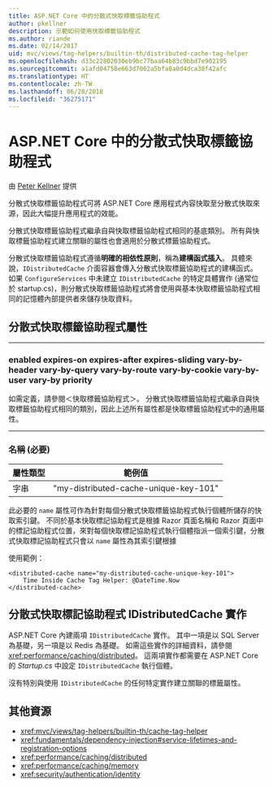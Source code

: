 ```yaml
---
title: ASP.NET Core 中的分散式快取標籤協助程式
author: pkellner
description: 示範如何使用快取標籤協助程式
ms.author: riande
ms.date: 02/14/2017
uid: mvc/views/tag-helpers/builtin-th/distributed-cache-tag-helper
ms.openlocfilehash: d33c22802030eb9bc77baa64b83c9bbd7e902195
ms.sourcegitcommit: a1afd04758e663d7062a5bfa8a0d4dca38f42afc
ms.translationtype: HT
ms.contentlocale: zh-TW
ms.lasthandoff: 06/20/2018
ms.locfileid: "36275171"
---
```

# <a name="distributed-cache-tag-helper-in-aspnet-core"></a>ASP.NET Core 中的分散式快取標籤協助程式

由 [Peter Kellner](http://peterkellner.net) 提供 

分散式快取標籤協助程式可將 ASP.NET Core 應用程式內容快取至分散式快取來源，因此大幅提升應用程式的效能。

分散式快取標籤協助程式繼承自與快取標籤協助程式相同的基底類別。 所有與快取標籤協助程式建立關聯的屬性也會適用於分散式標籤協助程式。

分散式快取標籤協助程式遵循**明確的相依性原則**，稱為**建構函式插入**。 具體來說，`IDistributedCache` 介面容器會傳入分散式快取標籤協助程式的建構函式。 如果 `ConfigureServices` 中未建立 `IDistributedCache` 的特定具體實作 (通常位於 startup.cs)，則分散式快取標籤協助程式將會使用與基本快取標籤協助程式相同的記憶體內部提供者來儲存快取資料。

## <a name="distributed-cache-tag-helper-attributes"></a>分散式快取標籤協助程式屬性

- - -

### <a name="enabled-expires-on-expires-after-expires-sliding-vary-by-header-vary-by-query-vary-by-route-vary-by-cookie-vary-by-user-vary-by-priority"></a>enabled expires-on expires-after expires-sliding vary-by-header vary-by-query vary-by-route vary-by-cookie vary-by-user vary-by priority

如需定義，請參閱＜快取標籤協助程式＞。 分散式快取標籤協助程式繼承自與快取標籤協助程式相同的類別，因此上述所有屬性都是快取標籤協助程式中的通用屬性。

- - -

### <a name="name-required"></a>名稱 (必要)

| 屬性類型    | 範例值     |
|----------------   |----------------   |
| 字串    | "my-distributed-cache-unique-key-101"     |

此必要的 `name` 屬性可作為針對每個分散式快取標籤協助程式執行個體所儲存的快取索引鍵。 不同於基本快取標記協助程式是根據 Razor 頁面名稱和 Razor 頁面中的標記協助程式位置，來對每個快取標記協助程式執行個體指派一個索引鍵，分散式快取標記協助程式只會以 `name` 屬性為其索引鍵根據

使用範例：

```cshtml
<distributed-cache name="my-distributed-cache-unique-key-101">
    Time Inside Cache Tag Helper: @DateTime.Now
</distributed-cache>
```

## <a name="distributed-cache-tag-helper-idistributedcache-implementations"></a>分散式快取標記協助程式 IDistributedCache 實作

ASP.NET Core 內建兩項 `IDistributedCache` 實作。 其中一項是以 SQL Server 為基礎，另一項是以 Redis 為基礎。 如需這些實作的詳細資料，請參閱<xref:performance/caching/distributed>。 這兩項實作都需要在 ASP.NET Core 的 *Startup.cs* 中設定 `IDistributedCache` 執行個體。

沒有特別與使用 `IDistributedCache` 的任何特定實作建立關聯的標籤屬性。

## <a name="additional-resources"></a>其他資源

* <xref:mvc/views/tag-helpers/builtin-th/cache-tag-helper>
* <xref:fundamentals/dependency-injection#service-lifetimes-and-registration-options>
* <xref:performance/caching/distributed>
* <xref:performance/caching/memory>
* <xref:security/authentication/identity>
